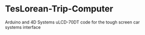 # TesLorean-Trip-Computer
Arduino and 4D Systems uLCD-70DT code for the tough screen car systems interface
